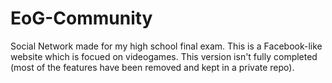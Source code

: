 # EoG-Community
Social Network made for my high school final exam. This is a Facebook-like website which is focued on videogames. This version isn't fully completed (most of the features have been removed and kept in a private repo).